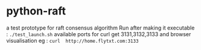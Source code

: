 # python-raft
a test prototype for raft consensus algorithm
Run after making it executable :
`./test_launch.sh`
available ports for curl get 3131,3132,3133 and browser visualisation
eg : `curl  http://home.flytxt.com:3133`
